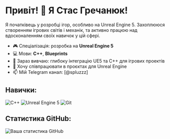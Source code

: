# Привіт! 👋 Я Стас Гречанюк!

Я початківець у розробці ігор, особливо на Unreal Engine 5. Захоплююся створенням ігрових світів і механік, та активно працюю над вдосконаленням своїх навичок у цій сфері.

- 🎮 Спеціалізація: розробка на **Unreal Engine 5**
- 💻 Мови: **C++**, **Blueprints**
- 🌱 Зараз вивчаю: глибоку інтеграцію UE5 та C++ для ігрових проектів
- 🤝 Хочу співпрацювати в проєктах для Unreal Engine
- 📫 Мій Telegram канал: [@spluzzz]

## Навички:

![C++](https://img.shields.io/badge/-C++-00599C?style=for-the-badge&logo=c%2B%2B&logoColor=fff)
![Unreal Engine 5](https://img.shields.io/badge/-UE5-0E1128?style=for-the-badge&logo=unreal-engine&logoColor=fff)
![Git](https://img.shields.io/badge/-Git-F05032?style=for-the-badge&logo=git&logoColor=fff)

## Статистика GitHub:

![Ваша статистика GitHub](https://github-readme-stats.vercel.app/api?username=your-username&show_icons=true&theme=tokyonight)
